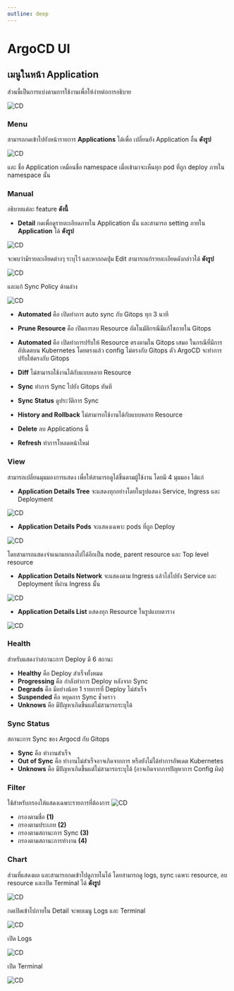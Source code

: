 ```yaml
---
outline: deep
---
```


# ArgoCD UI

## เมนูในหน้า Application

ส่วนนี้เป็นการแบ่งตามการใช้งานเพื่อให้ง่ายต่อการอธิบาย

![CD](/images/deploy-application/using-cd/explain.png)

### **Menu**

สามารถกดเข้าไปยังหน้ารายการ **Applications** ได้เพื่อ เปลี่ยนยัง Application อื่น **ดังรูป**

![CD](/images/deploy-application/using-cd/1.png)

และ ชื่อ Application เหมือนชื่อ namespace เมื่อเข้ามาจะเห็นทุก pod ที่ถูก deploy ภายใน namespace นั้น

### **Manual**

อธิบายแต่ละ feature **ดังนี้**

- **Detail** กดเพื่อดูรายละเอียดภายใน Application นั้น และสามารถ setting ภายใน **Application** ได้ **ดังรูป**

![CD](/images/deploy-application/using-cd/detail2.png)

จะพบว่ามีรายละเอียดต่างๆ ระบุไว้ และหากกดปุ่ม Edit สามารถแก้รายละเอียดดังกล่าวได้ **ดังรูป**

![CD](/images/deploy-application/using-cd/editDetail.png)

และแก้ Sync Policy ด้านล่าง

![CD](/images/deploy-application/using-cd/policy.png)

- **Automated** คือ เปิดทำการ auto sync กับ Gitops ทุก 3 นาที
- **Prune Resource** คือ เปิดการลบ Resource อัตโนมัติกรณีมีแก้ไขภายใน Gitops
- **Automated** คือ เปิดทำการปรับให้ Resource ตรงตามใน Gitops เสมอ ในกรณีที่มีการอัปเดตบน Kubernetes โดยตรงแล้ว config ไม่ตรงกับ Gitops ตัว ArgoCD จะทำการปรับให้ตรงกับ Gitops

- **Diff** ไม่สามารถใช้งานได้กับแบบหลาย Resource
- **Sync** ทำการ Sync ไปยัง Gitops ทันที
- **Sync Status** ดูประวัติการ Sync
- **History and Rollback** ไม่สามารถใช้งานได้กับแบบหลาย Resource
- **Delete** ลบ Applications นี้
- **Refresh** ทำการโหลดหน้าใหม่

### **View**

สามารถเปลี่ยนมุมมองการแสดง เพื่อให้สามารถดูได้ขึ้นตามผู้ใช้งาน โดยมี 4 มุมมอง ได้แก่

- **Application Details Tree** จะแสดงทุกอย่างโดยในรูปแสดง Service, Ingress และ Deployment

![CD](/images/deploy-application/using-cd/2.png)

- **Application Details Pods** จะแสดงเฉพาะ pods ที่ถูก Deploy

![CD](/images/deploy-application/using-cd/3.png)

โดยสามารถแสดงจำแนกแยกลงไปได้อีกเป็น node, parent resource และ Top level resource

- **Application Details Network** จะแสดงตาม Ingress แล้วไล่ไปยัง Service และ Deployment ที่ผ่าน Ingress นั้น

![CD](/images/deploy-application/using-cd/4.png)

- **Application Details List** แสดงทุก Resource ในรูปแบบตาราง

![CD](/images/deploy-application/using-cd/5.png)

### **Health**

สำหรับแสดงว่าสถานะการ Deploy มี 6 สถานะ

- **Healthy** คือ Deploy สำเร็จทั้งหมด
- **Progressing** คือ กำลังทำการ Deploy หลังจาก Sync
- **Degrads** คือ มีอย่างน้อย 1 รายการที่ Deploy ไม่สำเร็จ
- **Suspended** คือ หยุดการ Sync ชั่วคราว
- **Unknows** คือ มีปัญหาเกิดขึ้นแต่ไม่สามารถระบุได้

### **Sync Status**

สถานะการ Sync ของ Argocd กับ Gitops

- **Sync** คือ ทำงานสำเร็จ
- **Out of Sync** คือ ทำงานไม่สำเร็จอาจเกิดจากการ หรือยังไม่ได้ทำการอัพเดต Kubernetes
- **Unknows** คือ มีปัญหาเกิดขึ้นแต่ไม่สามารถระบุได้ (อาจเกิดจากการปัญหาการ Config ผิด)

### **Filter**

ใช้สำหรับกรองให้แสดงเฉพาะรายการที่ต้องการ
![CD](/images/deploy-application/using-cd/filter.png)

- กรองตามชื่อ **(1)**
- กรองตามประเภท **(2)**
- กรองตามสถานะการ Sync **(3)**
- กรองตามสถานะการทำงาน **(4)**

### **Chart**

ส่วนที่แสดงผล และสามารถกดเข้าไปดูภายในได้ โดยสามารถดู logs, sync เฉพาะ resource, ลบ resource และเปิด Terminal ได้ **ดังรูป**

![CD](/images/deploy-application/using-cd/chart.png)

กดเปิดเข้าไปภายใน Detail จะพบเมนู Logs และ Terminal

![CD](/images/deploy-application/using-cd/chart2.png)

เปิด Logs

![CD](/images/deploy-application/using-cd/chart3.png)

เปิด Terminal

![CD](/images/deploy-application/using-cd/chart4.png)
